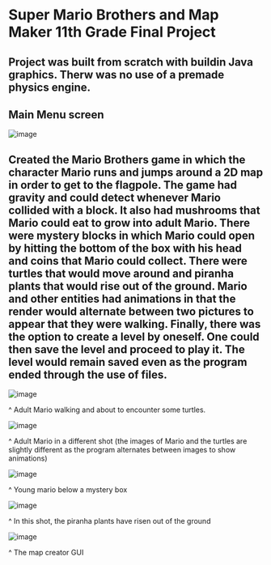 # Super Mario Brothers and Map Maker 11th Grade Final Project
## Project was built from scratch with buildin Java graphics. Therw was no use of a premade physics engine.

## Main Menu screen
![image](https://user-images.githubusercontent.com/49328304/213336352-30991512-dd1c-49b6-8c13-dba5469b258d.png)

## Created the Mario Brothers game in which the character Mario runs and jumps around a 2D map in order to get to the flagpole. The game had gravity and could detect whenever Mario collided with a block. It also had mushrooms that Mario could eat to grow into adult Mario. There were mystery blocks in which Mario could open by hitting the bottom of the box with his head and coins that Mario could collect. There were turtles that would move around and piranha plants that would rise out of the ground. Mario and other entities had animations in that the render would alternate between two pictures to appear that they were walking. Finally, there was the option to create a level by oneself. One could then save the level and proceed to play it. The level would remain saved even as the program ended through the use of files. 

![image](https://user-images.githubusercontent.com/49328304/213338879-b8980c18-4c10-471d-ba3a-68304168f7d1.png)

^ Adult Mario walking and about to encounter some turtles. 

![image](https://user-images.githubusercontent.com/49328304/213339270-16177ab9-5c56-49ad-aa20-bdd9b6ca2bd3.png)

^ Adult Mario in a different shot (the images of Mario and the turtles are slightly different as the program alternates between images to show animations)

![image](https://user-images.githubusercontent.com/49328304/213339320-89481426-a81a-4c5c-96be-df9e8129c97b.png)

^ Young mario below a mystery box

![image](https://user-images.githubusercontent.com/49328304/213339363-a5a4b36c-5892-44e0-89c2-034970d6f827.png)

^ In this shot, the piranha plants have risen out of the ground

![image](https://user-images.githubusercontent.com/49328304/213339423-50f23a3b-b128-4fef-9df6-00c7761d81b3.png)

^ The map creator GUI



